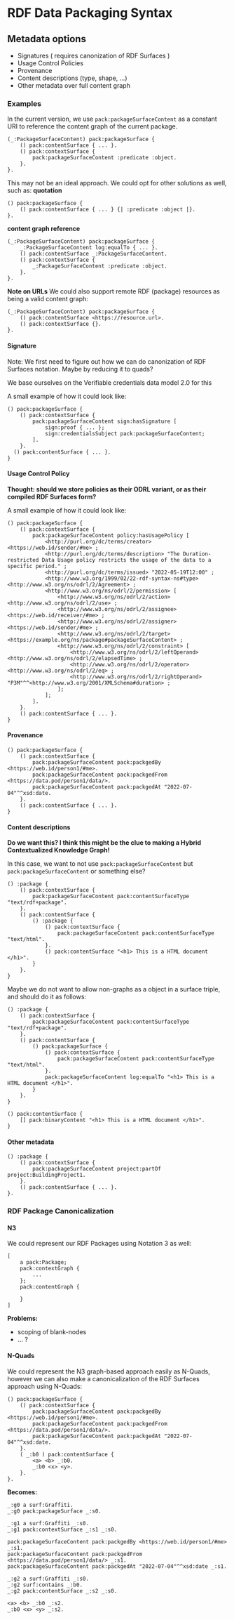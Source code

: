  # RDF Data Packaging Syntax


## Metadata options

* Signatures ( requires canonization of RDF Surfaces )
* Usage Control Policies
* Provenance
* Content descriptions (type, shape, ...)
* Other metadata over full content graph

### Examples
In the current version, we use `pack:packageSurfaceContent` as a constant URI to reference the content graph of the current package.

```
(_:PackageSurfaceContent) pack:packageSurface {
    () pack:contentSurface { ... }.
    () pack:contextSurface {
        pack:packageSurfaceContent :predicate :object.
    }.
}.
```

This may not be an ideal approach. 
We could opt for other solutions as well, such as:
**quotation**
```
() pack:packageSurface {
    () pack:contentSurface { ... } {| :predicate :object |}.
}.
```

**content graph reference**
```
(_:PackageSurfaceContent) pack:packageSurface {
    _:PackageSurfaceContent log:equalTo { ... }.
    () pack:contentSurface _:PackageSurfaceContent.
    () pack:contextSurface {
        _:PackageSurfaceContent :predicate :object.
    }.
}.
```


**Note on URLs**
We could also support remote RDF (package) resources as being a valid content graph:
```
(_:PackageSurfaceContent) pack:packageSurface {
    () pack:contentSurface <https://resource.url>.
    () pack:contextSurface {}.
}.
```

#### Signature
Note: We first need to figure out how we can do canonization of RDF Surfaces notation. Maybe by reducing it to quads?

We base ourselves on the Verifiable credentials data model 2.0 for this

A small example of how it could look like:
```
() pack:packageSurface {
    () pack:contextSurface {
        pack:packageSurfaceContent sign:hasSignature [
            sign:proof { ... };
            sign:credentialsSubject pack:packageSurfaceContent;
        ].
    }.
  () pack:contentSurface { ... }.
}
```

#### Usage Control Policy
**Thought: should we store policies as their ODRL variant, or as their compiled RDF Surfaces form?**

A small example of how it could look like:
```
() pack:packageSurface {
    () pack:contextSurface {
        pack:packageSurfaceContent policy:hasUsagePolicy [
            <http://purl.org/dc/terms/creator> <https://web.id/sender/#me> ;
            <http://purl.org/dc/terms/description> "The Duration-restricted Data Usage policy restricts the usage of the data to a specific period." ;
            <http://purl.org/dc/terms/issued> "2022-05-19T12:00" ;
            <http://www.w3.org/1999/02/22-rdf-syntax-ns#type> <http://www.w3.org/ns/odrl/2/Agreement> ;
            <http://www.w3.org/ns/odrl/2/permission> [
                <http://www.w3.org/ns/odrl/2/action> <http://www.w3.org/ns/odrl/2/use> ;
                <http://www.w3.org/ns/odrl/2/assignee> <https://web.id/receiver/#me> ;
                <http://www.w3.org/ns/odrl/2/assigner> <https://web.id/sender/#me> ;
                <http://www.w3.org/ns/odrl/2/target> <https://example.org/ns/package#packageSurfaceContent> ;
                <http://www.w3.org/ns/odrl/2/constraint> [
                    <http://www.w3.org/ns/odrl/2/leftOperand> <http://www.w3.org/ns/odrl/2/elapsedTime> ;
                    <http://www.w3.org/ns/odrl/2/operator> <http://www.w3.org/ns/odrl/2/eq> ;
                    <http://www.w3.org/ns/odrl/2/rightOperand> "P3M"^^<http://www.w3.org/2001/XMLSchema#duration> ;
                ];
            ];
        ].
    }.
    () pack:contentSurface { ... }.
}
```
#### Provenance

```
() pack:packageSurface {
    () pack:contextSurface {
        pack:packageSurfaceContent pack:packgedBy <https://web.id/person1/#me>.
        pack:packageSurfaceContent pack:packgedFrom <https://data.pod/person1/data/>.
        pack:packageSurfaceContent pack:packgedAt "2022-07-04"^^xsd:date.
    }.
    () pack:contentSurface { ... }.
}
```


#### Content descriptions
**Do we want this? I think this might be the clue to making a Hybrid Contextualized Knowledge Graph!**

In this case, we want to not use `pack:packageSurfaceContent` but `pack:packageSurfaceContent` or something else?

```
() :package {
    () pack:contextSurface {
        pack:packageSurfaceContent pack:contentSurfaceType "text/rdf+package".
    }.
    () pack:contentSurface { 
        () :package {
            () pack:contextSurface {
                pack:packageSurfaceContent pack:contentSurfaceType "text/html".
            }.
            () pack:contentSurface "<h1> This is a HTML document </h1>".
        }
    }.
}
```

Maybe we do not want to allow non-graphs as a object in a surface triple, and should do it as follows:

```
() :package {
    () pack:contextSurface {
        pack:packageSurfaceContent pack:contentSurfaceType "text/rdf+package".
    }.
    () pack:contentSurface { 
        () pack:packageSurface {
            () pack:contextSurface {
                pack:packageSurfaceContent pack:contentSurfaceType "text/html".
            }.
            pack:packageSurfaceContent log:equalTo "<h1> This is a HTML document </h1>".
        }
    }.
}
```
```
() pack:contentSurface {
    [] pack:binaryContent "<h1> This is a HTML document </h1>".
}
```

#### Other metadata

```
() :package {
    () pack:contextSurface {
        pack:packageSurfaceContent project:partOf project:BuildingProject1.
    }.
    () pack:contentSurface { ... }.
}.
```



<!-- 
* **The context field of a package MUST only reference the content of the package, and NEVER the package itself or specific identifiers inside the content of the package!**
* **What about blank nodes in nested packages? Probably not a good idea?**
* **If I'd want to say that the content graph is NOT correct, could I do it by saying "() log:onNegativeSurface pack:packageSurfaceContent" in the context?**

* We can reference signatures as a form of packaging as well
* Packaging as a basis for *P r o v e n a n c e*
* Look at LDES / TREE problems?



### Parts of a HTTP Package

#### HTTP Request

* **The specific version of HTTP followed.** HTTP and HTTP/2 are the two versions.
* **A URL.** This points to the resource on the web.
* **An HTTP method.** This indicates the specific action the request expects to receive from the server in its response.
* **HTTP request headers.** This includes data such as what type of browser is being used and what data the request is seeking from the server. It can also include cookies, which show information previously sent from the server handling the request.
* **An HTTP body.** This is optional information the server needs from the request, such as user forms -- username/password logins, short responses and file uploads -- that are being submitted to the website.

#### HTTP Response

  * **HTTP status code**, which indicates the status of the request to the client device. Responses may indicate success, an informational response, a redirect, or errors on the server or client side.
  * **HTTP response headers**, which send information about the server and requested resources.
  * **An HTTP body (optional)**. If a request is successful, this contains the requested data in the form of HTML code, which is translated into a web page by the client browser.






For purposes such as  -->

### RDF Package Canonicalization


#### N3
We could represent our RDF Packages using Notation 3 as well:

```
[
    a pack:Package;
    pack:contextGraph {
        ...
    };
    pack:contentGraph {

    }
]
```

**Problems:**
* scoping of blank-nodes
* ... ?


#### N-Quads
We could represent the N3 graph-based approach easily as N-Quads,
however we can also make a canonicalization of the RDF Surfaces approach using N-Quads:

```
() pack:packageSurface {
    () pack:contextSurface {
        pack:packageSurfaceContent pack:packgedBy <https://web.id/person1/#me>.
        pack:packageSurfaceContent pack:packgedFrom <https://data.pod/person1/data/>.
        pack:packageSurfaceContent pack:packgedAt "2022-07-04"^^xsd:date.
    }.
    ( _:b0 ) pack:contentSurface { 
        <a> <b> _:b0.
        _:b0 <x> <y>.
    }.
}.
```

**Becomes:**
```
_:g0 a surf:Graffiti.
_:g0 pack:packageSurface _:s0.

_:g1 a surf:Graffiti _:s0.
_:g1 pack:contextSurface _:s1 _:s0.

pack:packageSurfaceContent pack:packgedBy <https://web.id/person1/#me> _:s1.
pack:packageSurfaceContent pack:packgedFrom <https://data.pod/person1/data/> _:s1.
pack:packageSurfaceContent pack:packgedAt "2022-07-04"^^xsd:date _:s1.

_:g2 a surf:Graffiti _:s0.
_:g2 surf:contains _:b0.
_:g2 pack:contentSurface _:s2 _:s0.

<a> <b> _:b0 _:s2.
_:b0 <x> <y> _:s2.
```

